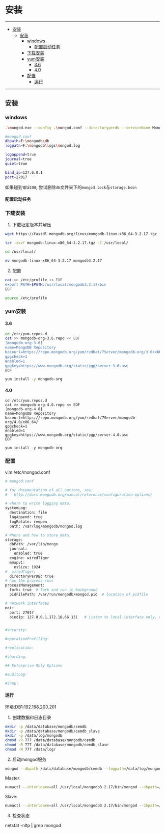 # 安装

------

- [安装](#安装)
  - [安装](#安装-1)
    - [windows](#windows)
      - [配置启动任务](#配置启动任务)
    - [下载安装](#下载安装)
    - [yum安装](#yum安装)
      - [3.6](#36)
      - [4.0](#40)
    - [配置](#配置)
      - [运行](#运行)

------

## 安装

### windows

``` sh
.\mongod.exe --config .\mongod.conf --directoryperdb --serviceName Mongodb --install
```

``` sh
#mongod.conf
dbpath=F:\mongodb\db
logpath=F:\mongodb\logs\mongod.log

logappend=true
journal=true
quiet=true

bind_ip=127.0.0.1
port=27017
```

如果碰到`错误100`, 尝试删除`db`文件夹下的`mongod.lock`与`storage.bson`

#### 配置启动任务

### 下载安装

1. 下载址定版本并解压

``` sh
wget https://fastdl.mongodb.org/linux/mongodb-linux-x86_64-3.2.17.tgz

tar -zxvf mongodb-linux-x86_64-3.2.17.tgz -C /usr/local/

cd /usr/local/

mv mongodb-linux-x86_64-3.2.17 mongodb3.2.17
```

2. 配置

``` sh
cat >> /etc/profile << EOF
export PATH=$PATH:/usr/local/mongodb3.2.17/bin
EOF

source /etc/profile
```

### yum安装

#### 3.6

``` sh
cd /etc/yum.repos.d
cat >> mongodb-org-3.6.repo << EOF
[mongodb-org-3.6]
name=MongoDB Repository
baseurl=https://repo.mongodb.org/yum/redhat/7Server/mongodb-org/3.6/x86_64/
gpgcheck=1
enabled=1
gpgkey=https://www.mongodb.org/static/pgp/server-3.6.asc
EOF

yum install -y mongodb-org
```

#### 4.0

``` shell
cd /etc/yum.repos.d
cat >> mongodb-org-4.0.repo << EOF
[mongodb-org-4.0]
name=MongoDB Repository
baseurl=https://repo.mongodb.org/yum/redhat/7Server/mongodb-org/4.0/x86_64/
gpgcheck=1
enabled=1
gpgkey=https://www.mongodb.org/static/pgp/server-4.0.asc
EOF

yum install -y mongodb-org
```

### 配置

vim /etc/mongod.conf

``` sh
# mongod.conf

# for documentation of all options, see:
#   http://docs.mongodb.org/manual/reference/configuration-options/

# where to write logging data.
systemLog:
  destination: file
  logAppend: true
  logRotate: reopen
  path: /var/log/mongodb/mongod.log

# Where and how to store data.
storage:
  dbPath: /var/lib/mongo
  journal:
    enabled: true
  engine: wiredTiger
  mmapv1:
    nsSize: 1024
#  wiredTiger:
  directoryPerDB: true
# how the process runs
processManagement:
  fork: true  # fork and run in background
  pidFilePath: /var/run/mongodb/mongod.pid  # location of pidfile

# network interfaces
net:
  port: 27017
  bindIp: 127.0.0.1,172.16.66.131   # Listen to local interface only, comment to listen on all interfaces.


#security:

#operationProfiling:

#replication:

#sharding:

## Enterprise-Only Options

#auditLog:

#snmp:

```

#### 运行

环境:DB1:192.168.200.201

1. 创建数据和日志目录

``` sh
mkdir -p /data/database/mongodb/cemdb
mkdir -p /data/database/mongodb/cemdb_slave
mkdir -p /data/log/mongodb
chmod -R 777 /data/database/mongodb/cemdb
chmod -R 777 /data/database/mongodb/cemdb_slave
chmod -R 777 /data/log/
```

2. 启动mongod服务

``` sh
mongod --dbpath /data/database/mongodb/cemdb --logpath=/data/log/mongodb/cemdb.log --logappend --logRotate reopen
```

Master:

``` sh
numactl --interleave=all /usr/local/mongodb3.2.17/bin/mongod --dbpath=/data/database/mongodb/cemdb --logpath=/data/log/mongodb/cemdb.log --logappend --logRotate reopen --fork --directoryperdb --nssize=1024 --port=27017 --bind_ip=10.183.188.184 --storageEngine=wiredTiger --master
```

Slave:

``` sh
numactl --interleave=all /usr/local/mongodb3.2.17/bin/mongod --dbpath=/data/database/mongodb/cemdb_slave --logpath=/data/log/mongodb/cemdb.log --logappend --logRotate reopen --fork --directoryperdb --nssize=1024 --port=27017 --source=10.183.188.184 --bind_ip=10.183.188.179 --storageEngine=wiredTiger --slave
```

3. 检查状态

netstat -nltp | grep mongod
